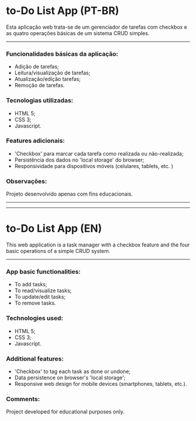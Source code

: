 # to-Do List App (PT-BR)

Esta aplicação web trata-se de um gerenciador de tarefas com checkbox e as quatro operações básicas de um sistema CRUD simples.

---

### Funcionalidades básicas da aplicação:

- Adição de tarefas;
- Leitura/visualização de tarefas;
- Atualização/edição tarefas;
- Remoção de tarefas.

### Tecnologias utilizadas:

- HTML 5;
- CSS 3;
- Javascript.

### Features adicionais:

- 'Checkbox' para marcar cada tarefa como realizada ou não-realizada;
- Persistência dos dados no 'local storage' do browser;
- Responsividade para dispositivos móveis (celulares, tablets, etc.
  )

### Observações:

Projeto desenvolvido apenas com fins educacionais.

---

---

# to-Do List App (EN)

This web application is a task manager with a checkbox feature and the four basic operations of a simple CRUD system.

---

### App basic functionalities:

- To add tasks;
- To read/visualize tasks;
- To update/edit tasks;
- To remove tasks.

### Technologies used:

- HTML 5;
- CSS 3;
- Javascript.

### Additional features:

- 'Checkbox' to tag each task as done or undone;
- Data persistence on browser's 'local storage';
- Responsive web design for mobile devices (smartphones, tablets, etc.).

### Comments:

Project developed for educational purposes only.
